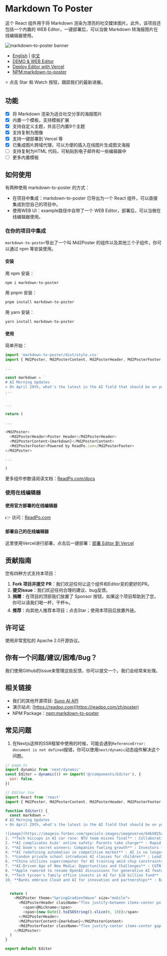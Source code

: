 <!--
 * @Author: wxingheng
 * @Date: 2024-11-28 17:51:17
 * @LastEditTime: 2024-11-28 17:51:19
 * @LastEditors: wxingheng
 * @Description: 
 * @FilePath: /markdown-to-image-plus/README_CN.md
-->
# Markdown To Poster

这个 React 组件用于将 Markdown 渲染为漂亮的社交媒体图片。此外，该项目还包括一个内置的 WEB Editor，一键部署后，可以当做 Markdown 转海报图片在线编辑器使用。

![markdown-to-poster banner](https://github.com/gcui-art/markdown-to-poster/blob/main/public/banner.jpg)

- [English](./README.md) | [中文](./README_CN.md)
- [DEMO & WEB Editor](https://readpo.com/zh/poster)
- [Deploy Editor with Vercel](https://vercel.com/new/clone?repository-url=https://github.com/gcui-art/markdown-to-poster&root-directory=example&project-name=markdown-to-poster&repository-name=markdown-to-poster)
- [NPM:markdown-to-poster](https://www.npmjs.com/package/markdown-to-poster)

⭐ 点击 Star 和 Watch 按钮，跟踪我们的最新进展。

## 功能

- [x] 将 Markdown 渲染为适合社交分享的海报图片
- [x] 内置一个模板，支持模板扩展
- [x] 支持自定义主题，并且已内置9个主题
- [x] 支持复制为图像
- [x] 支持一键部署到 Vercel 等
- [x] 已集成图片跨域代理，可以方便的插入在线图片生成图文海报
- [ ] 支持复制为HTML 代码，可粘贴到电子邮件和一些编辑器中
- [ ] 更多内置模板

## 如何使用

有两种使用 markdown-to-poster 的方式：

- 在项目中集成：markdown-to-poster 已导出为一个 React 组件，可以直接集成到您自己的项目中。
- 使用WEB UI：example路径中自带了一个 WEB Editor，部署后，可以当做在线编辑器使用。

### 在你的项目中集成

`markdown-to-poster`导出了一个叫 Md2Poster 的组件以及其他三个子组件，你可以通过 npm 等安装使用。

#### 安装

用 npm 安装：

```bash
npm i markdown-to-poster
```

用 pnpm 安装：

```bash
pnpm install markdown-to-poster
```

用 yarn 安装：

```bash
yarn install markdown-to-poster
```

#### 使用

简单开始：

```javascript
import 'markdown-to-poster/dist/style.css'
import { Md2Poster, Md2PosterContent, Md2PosterHeader, Md2PosterFooter } from 'markdown-to-poster'

...

const markdown = `
# AI Morning Updates
> On April 29th, what's the latest in the AI field that should be on your radar?
...
`

...

return (

...

<Md2Poster>
  <Md2PosterHeader>Poster Header</Md2PosterHeader>
  <Md2PosterContent>{markdown}</Md2PosterContent>
  <Md2PosterFooter>Powered by ReadPo.com</Md2PosterFooter>
</Md2Poster>

...

)
```

更多组件参数请阅读文档：[ReadPo.com/docs](https://ReadPo.com)

### 使用在线编辑器

#### 使用官方部署的在线编辑器

👉 访问：[ReadPo.com](https://readpo.com/zh/poster)

#### 部署自己的在线编辑器

这里使用Vercel进行部署，点击后一键部署：[部署 Editor 到 Vercel](https://vercel.com/new/clone?repository-url=https://github.com/gcui-art/markdown-to-poster&root-directory=example&project-name=markdown-to-poster&repository-name=markdown-to-poster)

## 贡献指南

您有四种方式支持本项目：

1. **Fork 项目并提交 PR**：我们欢迎任何让这个组件和Editor变的更好的PR。
2. **提交Issue**：我们欢迎任何合理的建议、bug反馈。
3. **捐赠**：在项目的顶部我们放置了 Sponsor 按钮，如果这个项目帮助到了您，你可以请我们喝一杯，干杯☕。
4. **推荐**：向其他人推荐本项目；点击Star；使用本项目后放置外链。

## 许可证

使用非常宽松的 Apache 2.0开源协议。

## 你有一个问题/建议/困难/Bug？

我们使用Github的Issue来管理这些反馈，你可以提交一个。我们会经常来处理。

## 相关链接

- 我们的其他开源项目: [Suno AI API](https://github.com/gcui-art/suno-api)
- 演示站点: [https://readpo.com](https://readpo.com/zh/poster)
- NPM Package：[npm:markdown-to-poster](https://www.npmjs.com/package/markdown-to-poster)

## 常见问题

1. 在Nextjs这样的SSR框架中使用的时候，可能会遇到`ReferenceError: document is not defined`报错，你可以使用`next/dynamic`动态组件解决这个问题。

```javascript
// page.ts
import dynamic from 'next/dynamic'
const Editor = dynamic(() => import('@/components/Editor'), {
  ssr: false,
})
```

```javascript
// Editor.tsx
import React from 'react'
import { Md2Poster, Md2PosterContent, Md2PosterHeader, Md2PosterFooter } from 'markdown-to-poster'

function Editor() {
  const markdown = `
# AI Morning Updates
> On April 29th, what's the latest in the AI field that should be on your radar?

![image](https://imageio.forbes.com/specials-images/imageserve/64b5825a5b9b4d3225e9bd15/artificial-intelligence--ai/960x0.jpg?format=jpg&width=1440)
1. **Tech hiccups in AI car race: NTU team misses final** : Collaboration with UAE tech group faces technical challenges in international AI car race.
2. **AI complicates kids' online safety: Parents take charge** : Rapid AI evolution poses challenges, prompting parents to take active measures for children's safety.
3. **AI boom's secret winners: Companies fueling growth** : Investors find unique opportunities in stock market's AI boom, with certain companies driving progress.
4. **AI redefining automation in competitive market** : AI is no longer just a buzzword, as companies across industries deploy it for competitive edge.
5. **London private school introduces AI classes for children** : Leading school in London introduces AI lessons to help children adapt to evolving technology landscape.
6. **China utilizes supercomputer for AI training amid chip constraints** : Progress in leveraging supercomputers and domestic AI chips for training large language models in China.
7. **AI-Driven Age of New Media: Opportunities and Challenges** : CGTN panel discusses opportunities and challenges in the AI-driven age of new media.
8. **Apple rumored to resume OpenAI discussions for generative AI features** : Speculations suggest Apple may collaborate with OpenAI for generative AI features on upcoming iPhones.
9. **Tech tycoon's family office invests in AI for $10 billion fund** : Premji Invest to inject more funds into AI initiatives, supporting a $10 billion fund managed by Azim Premji.
10. **Banks embrace Cloud and AI for innovation and partnerships** : Banking industry shifts towards innovation, collaboration, and customer-centricity through adoption of Cloud and AI technologies.
  `

  return (
    <Md2Poster theme="SpringGradientWave" size="mobile">
      <Md2PosterHeader className="flex justify-between items-center px-4">
        <span>@Nickname</span>
        <span>{new Date().toISOString().slice(0, 10)}</span>
      </Md2PosterHeader>
      <Md2PosterContent>{markdown}</Md2PosterContent>
      <Md2PosterFooter className="flex justify-center items-center gap-1">any children</Md2PosterFooter>
    </Md2Poster>
  )
}

export default Editor
```
